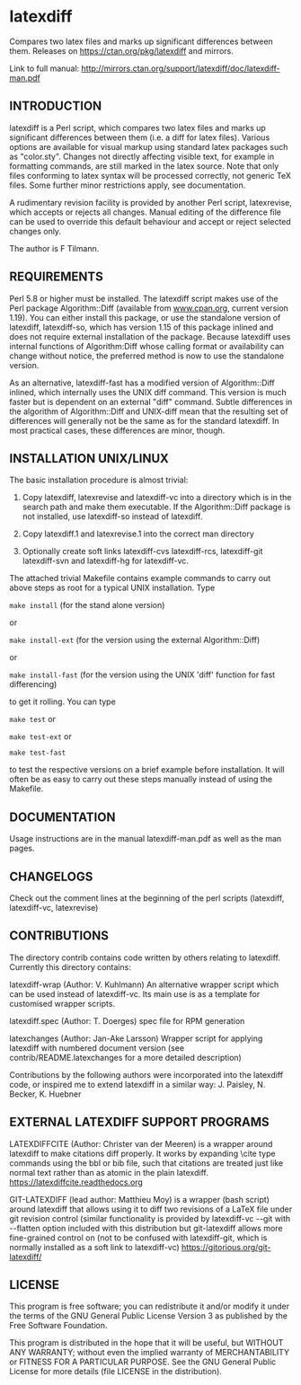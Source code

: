 latexdiff
=========

Compares two latex files and marks up significant differences between them. Releases on https://ctan.org/pkg/latexdiff and mirrors.

Link to full manual: http://mirrors.ctan.org/support/latexdiff/doc/latexdiff-man.pdf


INTRODUCTION
------------

latexdiff is a Perl script, which compares two latex files and marks
up significant differences between them (i.e. a diff for latex files).
  Various options are available for visual markup using standard latex 
packages such as "color.sty". Changes not directly affecting visible 
text, for example in formatting commands, are still marked in 
the latex source. Note that only files conforming to latex syntax will 
be processed correctly, not generic TeX files. Some further 
minor restrictions apply, see documentation.
 
A rudimentary revision facility is provided by another Perl script,
latexrevise, which accepts or rejects all changes.  Manual
editing of the difference file can be used to override this default
behaviour and accept or reject selected changes only.  

The author is F Tilmann. 


REQUIREMENTS
------------

Perl 5.8 or higher must be installed.
  The latexdiff script makes use of the Perl package Algorithm::Diff (available 
from www.cpan.org, current version 1.19). You can either install this package, or
use the standalone version of latexdiff, latexdiff-so, which has version 1.15 of 
this package inlined and does not require external installation of
the package. Because latexdiff uses internal functions of Algorithm:Diff whose 
calling format or availability can change without notice, the preferred method is
now to use the standalone version.

As an alternative, latexdiff-fast has a modified version of Algorithm::Diff inlined,
which internally uses the UNIX diff command.  This version is much faster but is dependent
on an external "diff" command.  Subtle differences in the algorithm of Algorithm::Diff and 
UNIX-diff mean that the resulting set of differences will generally not be the same as
for the standard latexdiff.  In most practical cases, these differences are minor, though.

INSTALLATION UNIX/LINUX
-----------------------

The basic installation procedure is almost trivial:

1. Copy latexdiff, latexrevise and latexdiff-vc into a directory which
   is in the search path and make them executable.  If the Algorithm::Diff
   package is not installed, use latexdiff-so instead of latexdiff. 

2. Copy latexdiff.1 and latexrevise.1 into the correct man directory

3. Optionally create soft links latexdiff-cvs latexdiff-rcs, latexdiff-git
   latexdiff-svn and latexdiff-hg for latexdiff-vc.

The attached trivial Makefile contains example commands to carry out above 
steps as root for a typical UNIX installation. Type 

  `make install`          (for the stand alone version)
  
or

  `make install-ext`      (for the version using the external Algorithm::Diff)

or

  `make install-fast`     (for the version using the UNIX 'diff' function for fast differencing)

to get it rolling.  You can type

  `make test` or
  
  `make test-ext` or

  `make test-fast`

to test the respective versions on a brief example before installation. It will often be
as easy to carry out these steps manually instead of using the Makefile.


DOCUMENTATION
-------------

Usage instructions are in the manual latexdiff-man.pdf as well as the 
man pages.

CHANGELOGS
----------
Check out the comment lines at the beginning of the perl scripts (latexdiff, latexdiff-vc, latexrevise)

CONTRIBUTIONS
-------------

The directory contrib contains code written by others relating to latexdiff.  
Currently this directory contains:

latexdiff-wrap (Author: V. Kuhlmann) An alternative wrapper script which can be used
  instead of latexdiff-vc.  Its main use is as a template for customised wrapper scripts.

latexdiff.spec (Author: T. Doerges) spec file for RPM generation

latexchanges (Author: Jan-Ake Larsson) Wrapper script for applying latexdiff with numbered document version 
(see contrib/README.latexchanges for a more detailed description)

Contributions by the following authors were incorporated into the latexdiff code, or inspired me to 
extend latexdiff in a similar way: J. Paisley, N. Becker, K. Huebner

EXTERNAL LATEXDIFF SUPPORT PROGRAMS
-----------------------------------

LATEXDIFFCITE (Author: Christer van der Meeren)  is a wrapper around latexdiff to make citations diff properly. It works by expanding \cite type commands using the bbl or bib file, such that citations are treated just like normal text rather than as atomic in the plain latexdiff.
https://latexdiffcite.readthedocs.org

GIT-LATEXDIFF (lead author: Matthieu Moy) is a wrapper (bash script) around latexdiff that allows using it to diff two revisions of a LaTeX file under git revision control (similar functionality is provided by latexdiff-vc --git with --flatten option included with this distribution but git-latexdiff allows more fine-grained control on (not to be confused with latexdiff-git, which is normally installed as a soft link to latexdiff-vc) 
https://gitorious.org/git-latexdiff/

LICENSE
-------
This program is free software; you can redistribute it and/or modify
it under the terms of the GNU General Public License Version 3 as published by
the Free Software Foundation.

This program is distributed in the hope that it will be useful,
but WITHOUT ANY WARRANTY; without even the implied warranty of
MERCHANTABILITY or FITNESS FOR A PARTICULAR PURPOSE.  See the
GNU General Public License for more details (file LICENSE in the
distribution).




